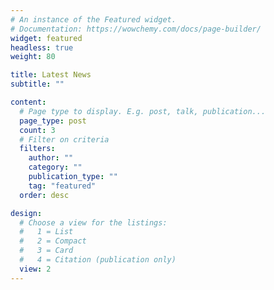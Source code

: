 ```yaml
---
# An instance of the Featured widget.
# Documentation: https://wowchemy.com/docs/page-builder/
widget: featured
headless: true
weight: 80

title: Latest News
subtitle: ""

content:
  # Page type to display. E.g. post, talk, publication...
  page_type: post
  count: 3
  # Filter on criteria
  filters:
    author: ""
    category: ""
    publication_type: ""
    tag: "featured"
  order: desc

design:
  # Choose a view for the listings:
  #   1 = List
  #   2 = Compact
  #   3 = Card
  #   4 = Citation (publication only)
  view: 2
---
```

